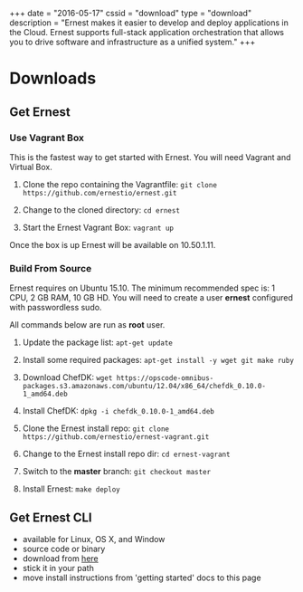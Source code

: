 +++
date = "2016-05-17"
cssid = "download"
type = "download"
description = "Ernest makes it easier to develop and deploy applications in the Cloud. Ernest supports full-stack application orchestration that allows you to drive software and infrastructure as a unified system."
+++

# Downloads

## Get Ernest

### Use Vagrant Box

This is the fastest way to get started with Ernest. You will need Vagrant and Virtual Box.

1. Clone the repo containing the Vagrantfile: `git clone https://github.com/ernestio/ernest.git`

2. Change to the cloned directory: `cd ernest`

3. Start the Ernest Vagrant Box: `vagrant up`

Once the box is up Ernest will be available on 10.50.1.11.

### Build From Source

Ernest requires on Ubuntu 15.10. The minimum recommended spec is: 1 CPU, 2 GB RAM, 10 GB HD. You will need to create a user **ernest** configured with passwordless sudo.

All commands below are run as **root** user.

1. Update the package list: `apt-get update`

2. Install some required packages: `apt-get install -y wget git make ruby`

3. Download ChefDK: `wget https://opscode-omnibus-packages.s3.amazonaws.com/ubuntu/12.04/x86_64/chefdk_0.10.0-1_amd64.deb`

4. Install ChefDK: `dpkg -i chefdk_0.10.0-1_amd64.deb`

5. Clone the Ernest install repo: `git clone https://github.com/ernestio/ernest-vagrant.git`

6. Change to the Ernest install repo dir: `cd ernest-vagrant`

7. Switch to the **master** branch: `git checkout master`

8. Install Ernest: `make deploy`

## Get Ernest CLI

* available for Linux, OS X, and Window
* source code or binary
* download from [here](https://github.com/ErnestIO/ernest-cli/releases)
* stick it in your path
* move install instructions from 'getting started' docs to this page
